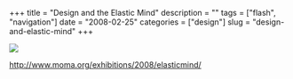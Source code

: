 +++
title = "Design and the Elastic Mind"
description = ""
tags = ["flash", "navigation"]
date = "2008-02-25"
categories = ["design"]
slug = "design-and-elastic-mind"
+++


 

  <div id="screens-thumbs" class="clearfix">
    <div class="txt-center" id="design-submission"><a href="http://www.moma.org/exhibitions/2008/elasticmind/"><img id='bluga-thumbnail-882' class='bluga-thumbnail large' src='//media.konigi.com/bluga/
wt47f27919418b3_0.jpg'/></a></div>  
  </div>   
<p><a href="http://www.moma.org/exhibitions/2008/elasticmind/">http://www.moma.org/exhibitions/2008/elasticmind/</a></p>




